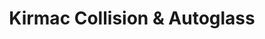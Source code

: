---
title: "Kirmac Collision & Autoglass"
url: /vancouver/kirmac-collision-and-autoglass/
shop: car repair
---